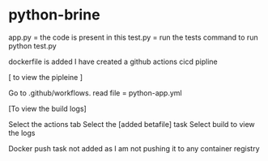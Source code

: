 # python-brine

app.py = the code is present in this
test.py = run the tests
command to run python test.py

dockerfile is added
I have created a github actions cicd pipline 

[ to view the pipleine ]

 
Go to .github/workflows.
read file = python-app.yml

[To view the build logs]

Select the actions tab 
Select the [added betafile] task
Select build to view the logs


Docker push task not added as I am not pushing  it to any container registry
